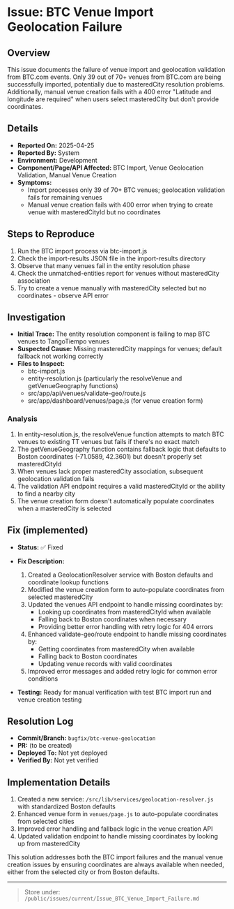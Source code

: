 # Issue: BTC Venue Import Geolocation Failure

## Overview
This issue documents the failure of venue import and geolocation validation from BTC.com events. Only 39 out of 70+ venues from BTC.com are being successfully imported, potentially due to masteredCity resolution problems. Additionally, manual venue creation fails with a 400 error "Latitude and longitude are required" when users select masteredCity but don't provide coordinates.

## Details
- **Reported On:** 2025-04-25
- **Reported By:** System
- **Environment:** Development
- **Component/Page/API Affected:** BTC Import, Venue Geolocation Validation, Manual Venue Creation
- **Symptoms:** 
  - Import processes only 39 of 70+ BTC venues; geolocation validation fails for remaining venues
  - Manual venue creation fails with 400 error when trying to create venue with masteredCityId but no coordinates

## Steps to Reproduce
1. Run the BTC import process via btc-import.js
2. Check the import-results JSON file in the import-results directory
3. Observe that many venues fail in the entity resolution phase
4. Check the unmatched-entities report for venues without masteredCity association
5. Try to create a venue manually with masteredCity selected but no coordinates - observe API error

## Investigation
- **Initial Trace:** The entity resolution component is failing to map BTC venues to TangoTiempo venues
- **Suspected Cause:** Missing masteredCity mappings for venues; default fallback not working correctly
- **Files to Inspect:** 
  - btc-import.js
  - entity-resolution.js (particularly the resolveVenue and getVenueGeography functions)
  - src/app/api/venues/validate-geo/route.js
  - src/app/dashboard/venues/page.js (for venue creation form)

### Analysis
1. In entity-resolution.js, the resolveVenue function attempts to match BTC venues to existing TT venues but fails if there's no exact match
2. The getVenueGeography function contains fallback logic that defaults to Boston coordinates (-71.0589, 42.3601) but doesn't properly set masteredCityId
3. When venues lack proper masteredCity association, subsequent geolocation validation fails
4. The validation API endpoint requires a valid masteredCityId or the ability to find a nearby city
5. The venue creation form doesn't automatically populate coordinates when a masteredCity is selected

## Fix (implemented)
- **Status:** ✅ Fixed
- **Fix Description:** 
  1. Created a GeolocationResolver service with Boston defaults and coordinate lookup functions
  2. Modified the venue creation form to auto-populate coordinates from selected masteredCity
  3. Updated the venues API endpoint to handle missing coordinates by:
     - Looking up coordinates from masteredCityId when available
     - Falling back to Boston coordinates when necessary
     - Providing better error handling with retry logic for 404 errors
  4. Enhanced validate-geo/route endpoint to handle missing coordinates by:
     - Getting coordinates from masteredCity when available 
     - Falling back to Boston coordinates
     - Updating venue records with valid coordinates
  5. Improved error messages and added retry logic for common error conditions
  
- **Testing:** Ready for manual verification with test BTC import run and venue creation testing

## Resolution Log
- **Commit/Branch:** `bugfix/btc-venue-geolocation`
- **PR:** (to be created)
- **Deployed To:** Not yet deployed
- **Verified By:** Not yet verified

## Implementation Details
1. Created a new service: `/src/lib/services/geolocation-resolver.js` with standardized Boston defaults
2. Enhanced venue form in `venues/page.js` to auto-populate coordinates from selected cities
3. Improved error handling and fallback logic in the venue creation API
4. Updated validation endpoint to handle missing coordinates by looking up from masteredCity

This solution addresses both the BTC import failures and the manual venue creation issues by ensuring coordinates are always available when needed, either from the selected city or from Boston defaults.

---

> Store under: `/public/issues/current/Issue_BTC_Venue_Import_Failure.md`